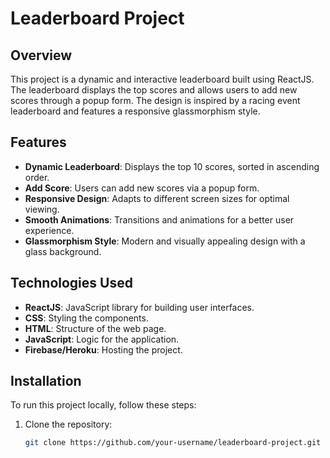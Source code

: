 # Leaderboard Project

## Overview

This project is a dynamic and interactive leaderboard built using ReactJS. The leaderboard displays the top scores and allows users to add new scores through a popup form. The design is inspired by a racing event leaderboard and features a responsive glassmorphism style.

## Features

- **Dynamic Leaderboard**: Displays the top 10 scores, sorted in ascending order.
- **Add Score**: Users can add new scores via a popup form.
- **Responsive Design**: Adapts to different screen sizes for optimal viewing.
- **Smooth Animations**: Transitions and animations for a better user experience.
- **Glassmorphism Style**: Modern and visually appealing design with a glass background.

## Technologies Used

- **ReactJS**: JavaScript library for building user interfaces.
- **CSS**: Styling the components.
- **HTML**: Structure of the web page.
- **JavaScript**: Logic for the application.
- **Firebase/Heroku**: Hosting the project.

## Installation

To run this project locally, follow these steps:

1. Clone the repository:
   ```sh
   git clone https://github.com/your-username/leaderboard-project.git
